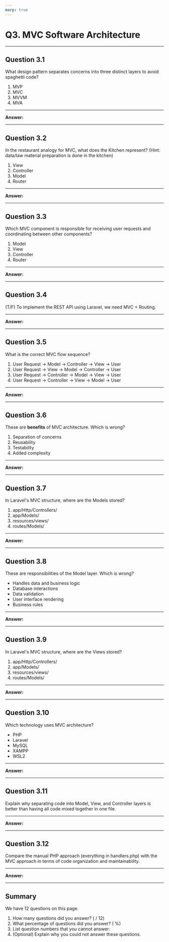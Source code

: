 ```yaml
---
marp: true
---
```


# Q3. MVC Software Architecture

---

## Question 3.1

What design pattern separates concerns into three distinct layers to avoid spaghetti code?

1. MVP
2. MVC
3. MVVM
4. MVA

---

**Answer:**



---

## Question 3.2

In the restaurant analogy for MVC, what does the Kitchen represent? (Hint: data/law material preparation is done in the kitchen)

1. View
2. Controller
3. Model
4. Router

---

**Answer:**



---

## Question 3.3

Which MVC component is responsible for receiving user requests and coordinating between other components?

1. Model
2. View
3. Controller
4. Router

---

**Answer:**



---

## Question 3.4

(T/F) To implement the REST API using Laravel, we need MVC + Routing.

---

**Answer:**



---

## Question 3.5

What is the correct MVC flow sequence?

1. User Request → Model → Controller → View → User
2. User Request → View → Model → Controller → User
3. User Request → Controller → Model → View → User
4. User Request → Controller → View → Model → User

---

**Answer:**



---

## Question 3.6

These are **benefits** of MVC architecture. Which is wrong?

1. Separation of concerns
2. Reusability
3. Testability
4. Added complexity

---

**Answer:**



---

## Question 3.7

In Laravel's MVC structure, where are the Models stored?

1. app/Http/Controllers/
2. app/Models/
3. resources/views/
4. routes/Models/

---

**Answer:**



---

## Question 3.8

These are responsibilities of the Model layer. Which is wrong?

- Handles data and business logic
- Database interactions
- Data validation
- User interface rendering
- Business rules

---

**Answer:**



---

## Question 3.9

In Laravel's MVC structure, where are the Views stored?

1. app/Http/Controllers/
2. app/Models/
3. resources/views/
4. routes/Models/

---

**Answer:**



---

## Question 3.10

Which technology uses MVC architecture?

- PHP
- Laravel
- MySQL
- XAMPP
- WSL2

---

**Answer:**



---

## Question 3.11

Explain why separating code into Model, View, and Controller layers is better than having all code mixed together in one file.

---

**Answer:**



---

## Question 3.12

Compare the manual PHP approach (everything in handlers.php) with the MVC approach in terms of code organization and maintainability.

---

**Answer:**



---

## Summary

We have 12 questions on this page.

1. How many questions did you answer? ( / 12)
2. What percentage of questions did you answer? (  %)
3. List question numbers that you cannot answer:
4. (Optional) Explain why you could not answer these questions.
